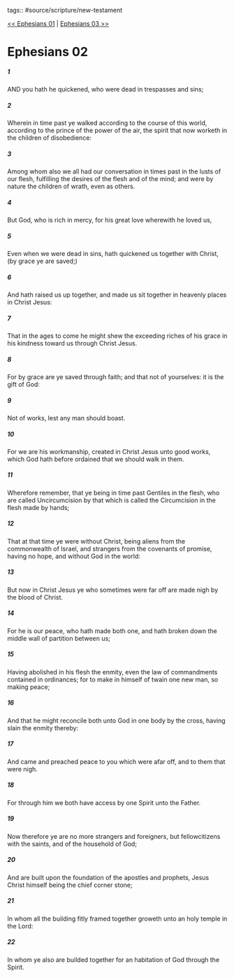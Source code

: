 tags:: #source/scripture/new-testament

[<< Ephesians 01](new-testament/10_Ephesians/Ephesians_01.md) | [Ephesians 03 >>](new-testament/10_Ephesians/Ephesians_03.md)

# Ephesians 02

##### 1

AND you hath he quickened, who were dead in trespasses and sins;

##### 2

Wherein in time past ye walked according to the course of this world, according to the prince of the power of the air, the spirit that now worketh in the children of disobedience:

##### 3

Among whom also we all had our conversation in times past in the lusts of our flesh, fulfilling the desires of the flesh and of the mind; and were by nature the children of wrath, even as others.

##### 4

But God, who is rich in mercy, for his great love wherewith he loved us,

##### 5

Even when we were dead in sins, hath quickened us together with Christ, (by grace ye are saved;)

##### 6

And hath raised us up together, and made us sit together in heavenly places in Christ Jesus:

##### 7

That in the ages to come he might shew the exceeding riches of his grace in his kindness toward us through Christ Jesus.

##### 8

For by grace are ye saved through faith; and that not of yourselves: it is the gift of God:

##### 9

Not of works, lest any man should boast.

##### 10

For we are his workmanship, created in Christ Jesus unto good works, which God hath before ordained that we should walk in them.

##### 11

Wherefore remember, that ye being in time past Gentiles in the flesh, who are called Uncircumcision by that which is called the Circumcision in the flesh made by hands;

##### 12

That at that time ye were without Christ, being aliens from the commonwealth of Israel, and strangers from the covenants of promise, having no hope, and without God in the world:

##### 13

But now in Christ Jesus ye who sometimes were far off are made nigh by the blood of Christ.

##### 14

For he is our peace, who hath made both one, and hath broken down the middle wall of partition between us;

##### 15

Having abolished in his flesh the enmity, even the law of commandments contained in ordinances; for to make in himself of twain one new man, so making peace;

##### 16

And that he might reconcile both unto God in one body by the cross, having slain the enmity thereby:

##### 17

And came and preached peace to you which were afar off, and to them that were nigh.

##### 18

For through him we both have access by one Spirit unto the Father.

##### 19

Now therefore ye are no more strangers and foreigners, but fellowcitizens with the saints, and of the household of God;

##### 20

And are built upon the foundation of the apostles and prophets, Jesus Christ himself being the chief corner stone;

##### 21

In whom all the building fitly framed together groweth unto an holy temple in the Lord:

##### 22

In whom ye also are builded together for an habitation of God through the Spirit.
